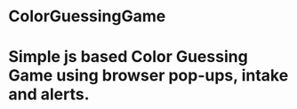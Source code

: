 # ColorGuessingGame
# Simple js based Color Guessing Game using browser pop-ups, intake and alerts. 
